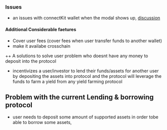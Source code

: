 ### Issues
- an issues with connectKit wallet when the modal shows up, [discussion](https://github.com/family/connectkit/issues/435)


#### Additional Considerable faetures
 - Cover user fees (cover fees when user transfer funds to another wallet)
 - make it availabe crosschain

 ++ A solutions to solve user problem who doesnt have any money to deposit into the protocol
  - incentivizes a user/investor to lend their funds/assets for another user by depositing the assets into protocol and the protocol will leverage the funds to farm a yield from any yield farming protocol


 ## Problem with the current Lending & borrowing protocol
  - user needs to deposit some amount of supported assets in order tobe able to borrow some assets,